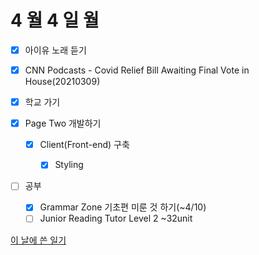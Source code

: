 # 4 월 4 일 월

- [x] 아이유 노래 듣기

- [x] CNN Podcasts - Covid Relief Bill Awaiting Final Vote in House(20210309)

- [x] 학교 가기

- [x] Page Two 개발하기

  - [x] Client(Front-end) 구축

    - [x] Styling

- [ ] 공부

  - [x] Grammar Zone 기초편 미룬 것 하기(~4/10)
  - [ ] Junior Reading Tutor Level 2 ~32unit

[이 날에 쓴 일기](../../../diary/2022/4/4.md)

